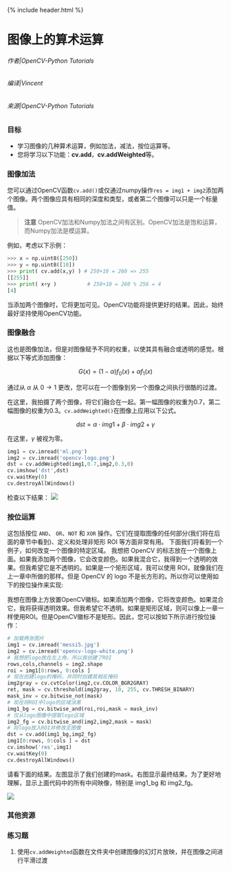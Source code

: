 {% include header.html %}

# 图像上的算术运算

###### 作者|OpenCV-Python Tutorials
###### 编译|Vincent
###### 来源|OpenCV-Python Tutorials  

### 目标

- 学习图像的几种算术运算，例如加法，减法，按位运算等。
- 您将学习以下功能：**cv.add**，**cv.addWeighted**等。

### 图像加法

您可以通过OpenCV函数`cv.add()`或仅通过numpy操作`res = img1 + img2`添加两个图像。两个图像应具有相同的深度和类型，或者第二个图像可以只是一个标量值。

> **注意**
  OpenCV加法和Numpy加法之间有区别。OpenCV加法是饱和运算，而Numpy加法是模运算。

例如，考虑以下示例：

```python
>>> x = np.uint8([250])
>>> y = np.uint8([10])
>>> print( cv.add(x,y) ) # 250+10 = 260 => 255
[[255]]
>>> print( x+y )          # 250+10 = 260 % 256 = 4
[4]
```

当添加两个图像时，它将更加可见。OpenCV功能将提供更好的结果。因此，始终最好坚持使用OpenCV功能。

### 图像融合

这也是图像加法，但是对图像赋予不同的权重，以使其具有融合或透明的感觉。根据以下等式添加图像：


$$G(x)= (1 - \alpha)f_0(x)+ \alpha f_1(x)$$

通过从 $\alpha$ 从 $0\rightarrow1$ 更改，您可以在一个图像到另一个图像之间执行很酷的过渡。

在这里，我拍摄了两个图像，将它们融合在一起。第一幅图像的权重为0.7，第二幅图像的权重为0.3。`cv.addWeighted()`在图像上应用以下公式。

$$dst=\alpha \cdot img1+\beta \cdot img2 + \gamma$$

在这里，$\gamma$ 被视为零。

```python
img1 = cv.imread('ml.png')
img2 = cv.imread('opencv-logo.png')
dst = cv.addWeighted(img1,0.7,img2,0.3,0)
cv.imshow('dst',dst)
cv.waitKey(0)
cv.destroyAllWindows()
```

检查以下结果：
![](http://qiniu.aihubs.net/blending.jpg)

### 按位运算

这包括按位 `AND`、 `OR`、`NOT` 和 `XOR` 操作。它们在提取图像的任何部分(我们将在后面的章节中看到)、定义和处理非矩形 ROI 等方面非常有用。 下面我们将看到一个例子，如何改变一个图像的特定区域。
我想把 OpenCV 的标志放在一个图像上面。如果我添加两个图像，它会改变颜色。如果我混合它，我得到一个透明的效果。但我希望它是不透明的。如果是一个矩形区域，我可以使用 ROI，就像我们在上一章中所做的那样。但是 OpenCV 的 logo 不是长方形的。所以你可以使用如下的按位操作来实现: 

我想在图像上方放置OpenCV徽标。如果添加两个图像，它将改变颜色。如果混合它，我将获得透明效果。但我希望它不透明。如果是矩形区域，则可以像上一章一样使用ROI。但是OpenCV徽标不是矩形。因此，您可以按如下所示进行按位操作：

```python
# 加载两张图片
img1 = cv.imread('messi5.jpg')
img2 = cv.imread('opencv-logo-white.png')
# 我想把logo放在左上角，所以我创建了ROI
rows,cols,channels = img2.shape
roi = img1[0:rows, 0:cols ]
# 现在创建logo的掩码，并同时创建其相反掩码
img2gray = cv.cvtColor(img2,cv.COLOR_BGR2GRAY)
ret, mask = cv.threshold(img2gray, 10, 255, cv.THRESH_BINARY)
mask_inv = cv.bitwise_not(mask)
# 现在将ROI中logo的区域涂黑
img1_bg = cv.bitwise_and(roi,roi,mask = mask_inv)
# 仅从logo图像中提取logo区域
img2_fg = cv.bitwise_and(img2,img2,mask = mask)
# 将logo放入ROI并修改主图像
dst = cv.add(img1_bg,img2_fg)
img1[0:rows, 0:cols ] = dst
cv.imshow('res',img1)
cv.waitKey(0)
cv.destroyAllWindows()
```

请看下面的结果。左图显示了我们创建的mask。右图显示最终结果。为了更好地理解，显示上面代码中的所有中间映像，特别是 img1_bg 和 img2_fg。

![](http://qiniu.aihubs.net/overlay.jpg)

### 其他资源

### 练习题

1. 使用`cv.addWeighted`函数在文件夹中创建图像的幻灯片放映，并在图像之间进行平滑过渡